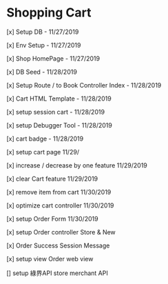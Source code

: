 # Shopping Cart


[x] Setup DB - 11/27/2019

[x] Env Setup - 11/27/2019

[x] Shop HomePage - 11/27/2019

[x] DB Seed - 11/28/2019

[x] Setup Route / to Book Controller Index - 11/28/2019

[x] Cart HTML Template - 11/28/2019

[x] setup session cart - 11/28/2019

[x] setup Debugger Tool - 11/28/2019

[x] cart badge - 11/28/2019

[x] setup cart page 11/29/

[x] increase / decrease by one feature 11/29/2019

[x] clear Cart feature 11/29/2019

[x] remove item from cart 11/30/2019

[x] optimize cart controller 11/30/2019

[x] setup Order Form 11/30/2019

[x] setup Order controller Store & New

[x] Order Success Session Message

[x] setup view Order web view

[] setup 綠界API store merchant API

